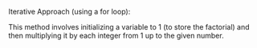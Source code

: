 Iterative Approach (using a for loop):

This method involves initializing a variable to 1 (to store the factorial) and then multiplying it by each integer from 1 up to the given number.